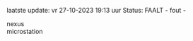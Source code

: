 laatste update: 
vr 27-10-2023 19:13   uur 
Status: FAALT - fout - 
<div class="service R">nexus</div><div class="service Y">microstation</div>